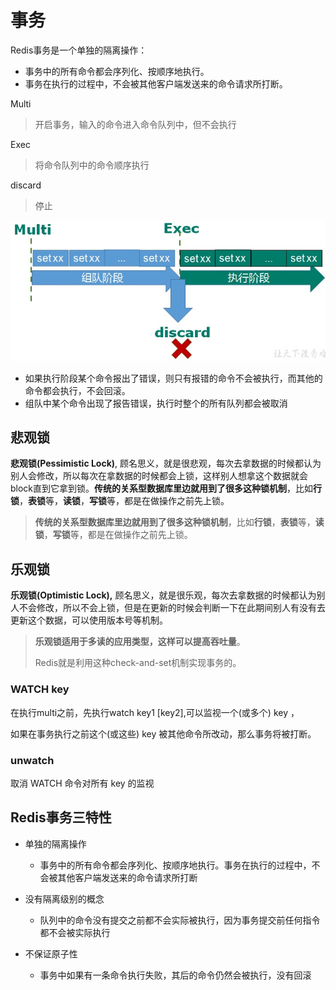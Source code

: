 # 事务

Redis事务是一个单独的隔离操作：

- 事务中的所有命令都会序列化、按顺序地执行。
- 事务在执行的过程中，不会被其他客户端发送来的命令请求所打断。



Multi

> 开启事务，输入的命令进入命令队列中，但不会执行

Exec

> 将命令队列中的命令顺序执行

discard

> 停止



![](./img/2.jpg)



- 如果执行阶段某个命令报出了错误，则只有报错的命令不会被执行，而其他的命令都会执行，不会回滚。
- 组队中某个命令出现了报告错误，执行时整个的所有队列都会被取消



## 悲观锁

**悲观锁(Pessimistic Lock)**, 顾名思义，就是很悲观，每次去拿数据的时候都认为别人会修改，所以每次在拿数据的时候都会上锁，这样别人想拿这个数据就会block直到它拿到锁。**传统的关系型数据库里边就用到了很多这种锁机制**，比如**行锁**，**表锁**等，**读锁**，**写锁**等，都是在做操作之前先上锁。

> **传统的关系型数据库里边就用到了很多这种锁机制**，比如**行锁**，**表锁**等，**读锁**，**写锁**等，都是在做操作之前先上锁。

## 

## 乐观锁

**乐观锁(Optimistic Lock),** 顾名思义，就是很乐观，每次去拿数据的时候都认为别人不会修改，所以不会上锁，但是在更新的时候会判断一下在此期间别人有没有去更新这个数据，可以使用版本号等机制。

> **乐观锁适用于多读的应用类型，这样可以提高吞吐量**。
>
> Redis就是利用这种check-and-set机制实现事务的。



### WATCH key

在执行multi之前，先执行watch key1 [key2],可以监视一个(或多个) key ，

如果在事务执行之前这个(或这些) key 被其他命令所改动，那么事务将被打断。



### unwatch	

取消 WATCH 命令对所有 key 的监视



## Redis事务三特性

- 单独的隔离操作 
  - 事务中的所有命令都会序列化、按顺序地执行。事务在执行的过程中，不会被其他客户端发送来的命令请求所打断

- 没有隔离级别的概念 
  - 队列中的命令没有提交之前都不会实际被执行，因为事务提交前任何指令都不会被实际执行

- 不保证原子性 
  - 事务中如果有一条命令执行失败，其后的命令仍然会被执行，没有回滚 